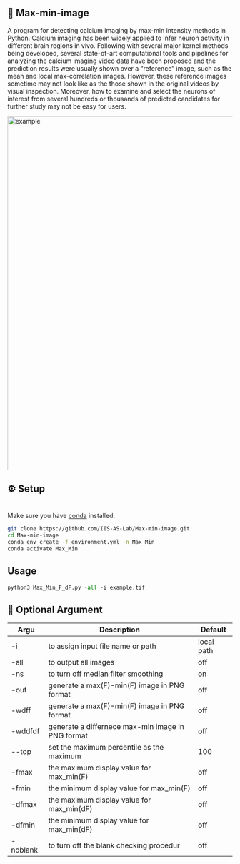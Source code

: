 ## 🧪 Max-min-image
A program for detecting calcium imaging by max-min intensity methods in Python. Calcium imaging has been widely applied to infer neuron activity in different brain regions in vivo. Following with several major kernel methods being developed, several state-of-art computational tools and pipelines for analyzing the calcium imaging video data have been proposed and the prediction results were usually shown over a “reference” image, such as the mean and local max-correlation images. However, these reference images sometime may not look like as the those shown in the original videos by visual inspection. Moreover, how to examine and select the neurons of interest from several hundreds or thousands of predicted candidates for further study may not be easy for users.

<img width="792" alt="example" src="https://user-images.githubusercontent.com/119268971/204170491-6a35cbc3-7d1d-44ea-b428-5f67e40bfcd5.png">

## ⚙️ Setup
#
Make sure you have [conda](https://docs.conda.io/) installed.

```bash
git clone https://github.com/IIS-AS-Lab/Max-min-image.git
cd Max-min-image
conda env create -f environment.yml -n Max_Min
conda activate Max_Min
```

## Usage
```Python
python3 Max_Min_F_dF.py -all -i example.tif
```

## 📜 Optional Argument
| Argu | Description | Default |
|-------|-----|------|
| -i       | to assign input file name or path | local path|
| -all     | to output all images | off |
| -ns      | to turn off median filter smoothing  | on |
| -out     | generate a max(F)-min(F) image in PNG format  | off |
| -wdff    | generate a max(F)-min(F) image in PNG format  | off |
| -wddfdf  | generate a differnece max-min image in PNG format  | off |
| --top    | set the maximum percentile as the maximum  | 100 |
| -fmax    | the maximum display value for max_min(F)   | off |
| -fmin    | the minimum display value for max_min(F)   | off |
| -dfmax   | the maximum display value for max_min(dF)  | off |
| -dfmin   | the minimum display value for max_min(dF)  | off |
| -noblank | to turn off the blank checking procedur    | off |
